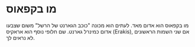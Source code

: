 # מו בקפאוס

מו בקפאוס הוא אדום מאד. לעתים הוא מכונה "כוכב הגארנט של הרשל" משום שצבעו אדום
כמינרל גארנט. שם חלופי נוסף הוא אראקיס (Erakis), אם שני השמות הראשונים לא נראים
לך.
